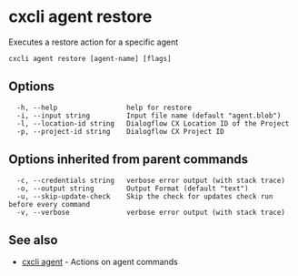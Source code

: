 # cxcli agent restore

Executes a restore action for a specific agent

```
cxcli agent restore [agent-name] [flags]
```

## Options

```
  -h, --help                 help for restore
  -i, --input string         Input file name (default "agent.blob")
  -l, --location-id string   Dialogflow CX Location ID of the Project
  -p, --project-id string    Dialogflow CX Project ID
```

## Options inherited from parent commands

```
  -c, --credentials string   verbose error output (with stack trace)
  -o, --output string        Output Format (default "text")
  -u, --skip-update-check    Skip the check for updates check run before every command
  -v, --verbose              verbose error output (with stack trace)
```

## See also

* [cxcli agent](/cmd/cxcli_agent/)	 - Actions on agent commands

